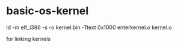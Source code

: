 # basic-os-kernel


ld -m elf_i386 -s -o kernel.bin -Ttext 0x1000 enterkernel.o kernel.o

for linking kernels

